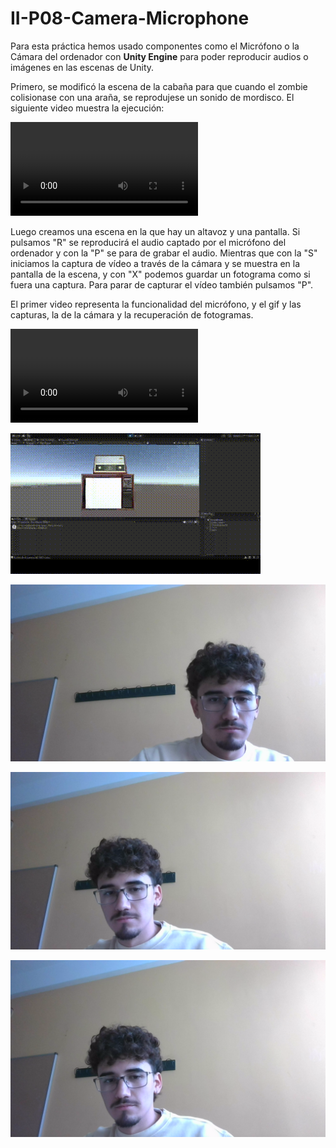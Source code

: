 # II-P08-Camera-Microphone

Para esta práctica hemos usado componentes como el Micrófono o la Cámara del ordenador con **Unity Engine** para poder reproducir audios o imágenes en las escenas de Unity.

Primero, se modificó la escena de la cabaña para que cuando el zombie colisionase con una araña, se reprodujese un sonido de mordisco. El siguiente video muestra la ejecución:

![Video_ZombieAudio](./media/zombie_audio.mp4)

Luego creamos una escena en la que hay un altavoz y una pantalla. Si pulsamos "R" se reproducirá el audio captado por el micrófono del ordenador y con la "P" se para de grabar el audio. Mientras que con la "S" iniciamos la captura de vídeo a través de la cámara y se muestra en la pantalla de la escena, y con "X" podemos guardar un fotograma como si fuera una captura. Para parar de capturar el vídeo también pulsamos "P".

El primer video representa la funcionalidad del micrófono, y el gif y las capturas, la de la cámara y la recuperación de fotogramas.

![Video_Microphone](./media/micrphone.mp4)

![Gif_Camera](./gifs/camera.gif)

![Captura1](./media/captura1.png)

![Captura2](./media/captura2.png)

![Captura3](./media/captura3.png)
